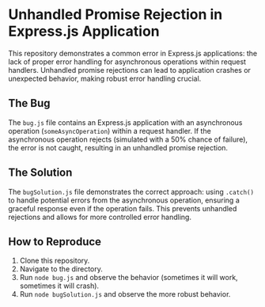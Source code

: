 # Unhandled Promise Rejection in Express.js Application

This repository demonstrates a common error in Express.js applications: the lack of proper error handling for asynchronous operations within request handlers.  Unhandled promise rejections can lead to application crashes or unexpected behavior, making robust error handling crucial.

## The Bug

The `bug.js` file contains an Express.js application with an asynchronous operation (`someAsyncOperation`) within a request handler.  If the asynchronous operation rejects (simulated with a 50% chance of failure), the error is not caught, resulting in an unhandled promise rejection.

## The Solution

The `bugSolution.js` file demonstrates the correct approach: using `.catch()` to handle potential errors from the asynchronous operation, ensuring a graceful response even if the operation fails.  This prevents unhandled rejections and allows for more controlled error handling.

## How to Reproduce

1. Clone this repository.
2. Navigate to the directory.
3. Run `node bug.js` and observe the behavior (sometimes it will work, sometimes it will crash).
4. Run `node bugSolution.js` and observe the more robust behavior.